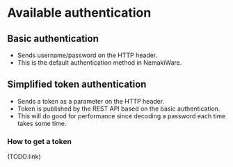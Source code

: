 # Available authentication
## Basic authentication
- Sends username/password on the HTTP header.
- This is the default authentication method in NemakiWare.

## Simplified token authentication
- Sends a token as a parameter on the HTTP header.
- Token is published by the REST API based on the basic authentication.
- This will do good for performance since decoding a password each time takes some time.

### How to get a token
(TODO:link)

